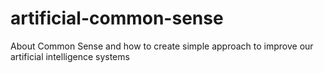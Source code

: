 # artificial-common-sense
About Common Sense and how to create simple approach to improve our artificial intelligence systems
